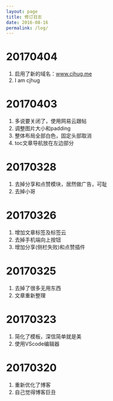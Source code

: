 ```yaml
---
layout: page
title: 修订日志
date: 2016-08-16
permalink: /log/
---
```

# 20170404
1. 启用了新的域名：www.cjhug.me
2. I am cjhug

# 20170403
1. 多说要关闭了，使用网易云跟帖
2. 调整图片大小和padding
3. 整体布局全部白色，固定头部取消
4. toc文章导航放在左边部分

# 20170328
1. 去掉分享和点赞模块，居然做广告，可耻
2. 去掉小哥

# 20170326
1. 增加文章标签及标签云
2. 去掉手机端向上按钮
3. 增加分享(侧栏失败)和点赞插件

# 20170325
1. 去掉了很多无用东西
2. 文章重新整理

# 20170323
1. 简化了模板，深信简单就是美
2. 使用VScode编辑器

# 20170320
1. 重新优化了博客
2. 自己觉得博客巨丑
